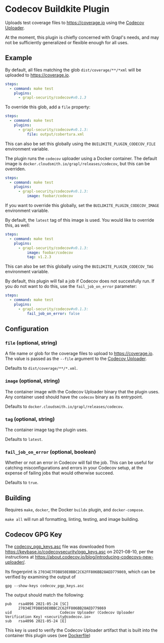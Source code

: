# Codecov Buildkite Plugin

Uploads test coverage files to https://coverage.io using the [Codecov
Uploader][uploader].

At the moment, this plugin is chiefly concerned with Grapl's needs,
and may not be sufficiently generalized or flexible enough for all
uses.

## Example

By default, all files matching the glob `dist/coverage/**/*xml` will
be uploaded to https://coverage.io.

```yml
steps:
  - command: make test
    plugins:
      - grapl-security/codecov#v0.1.3
```

To override this glob, add a `file` property:

```yml
steps:
  - command: make test
    plugins:
      - grapl-security/codecov#v0.1.3:
          file: output/cobertura.xml
```

This can also be set this globally using the
`BUILDKITE_PLUGIN_CODECOV_FILE` environment variable.

The plugin runs the `codecov` uploader using a Docker container. The
default image is `docker.cloudsmith.io/grapl/releases/codecov`, but this
can be overriden.

```yml
steps:
  - command: make test
    plugins:
      - grapl-security/codecov#v0.1.3:
          image: foobar/codecov
```

If you want to override this globally, set the
`BUILDKITE_PLUGIN_CODECOV_IMAGE` environment variable.

By default, the `latest` tag of this image is used. You would like to
override this, as well:

```yml
steps:
  - command: make test
    plugins:
      - grapl-security/codecov#v0.1.3:
          image: foobar/codecov
          tag: v1.2.3
```

This can also be set this globally using the
`BUILDKITE_PLUGIN_CODECOV_TAG` environment variable.

By default, this plugin will fail a job if Codecov does not
succesfully run. If you do not want to do this, use the
`fail_job_on_error` parameter:

```yml
steps:
  - command: make test
    plugins:
      - grapl-security/codecov#v0.1.3:
          fail_job_on_error: false
```

## Configuration

### `file` (optional, string)

A file name or glob for the coverage files to upload to
https://coverage.io. The value is passed as the `--file` argument to
the [Codecov Uploader][uploader].

Defaults to `dist/coverage/**/*.xml`.

### `image` (optional, string)

The container image with the Codecov Uploader binary that the plugin
uses. Any container used should have the `codecov` binary as its
entrypoint.

Defaults to `docker.cloudsmith.io/grapl/releases/codecov`.

### `tag` (optional, string)

The container image tag the plugin uses.

Defaults to `latest`.

### `fail_job_on_error` (optional, boolean)

Whether or not an error in Codecov will fail the job. This can be
useful for catching misconfigurations and errors in your Codecov
setup, at the expense of failing jobs that would otherwise succeed.

Defaults to `true`.

## Building

Requires `make`, `docker`, the Docker `buildx` plugin, and `docker-compose`.

`make all` will run all formatting, linting, testing, and image building.

## Codecov GPG Key

The [codecov_pgp_keys.asc](./codecov_pgp_keys.asc) file was downloaded
from https://keybase.io/codecovsecurity/pgp_keys.asc on 2021-08-10,
per the instructions at
https://about.codecov.io/blog/introducing-codecovs-new-uploader/.

Its fingerprint is `27034E7FDB850E0BBC2C62FF806BB28AED779869`,
which can be verified by examining the output of

```shell
gpg --show-keys codecov_pgp_keys.asc
```

The output should match the following:

```
pub   rsa4096 2021-05-24 [SC]
      27034E7FDB850E0BBC2C62FF806BB28AED779869
uid                      Codecov Uploader (Codecov Uploader Verification Key) <security@codecov.io>
sub   rsa4096 2021-05-24 [E]
```

This key is used to verify the Codecov Uploader artifact that is built
into the container this plugin uses (see [Dockerfile](./Dockerfile))

[uploader]: https://github.com/codecov/uploader
